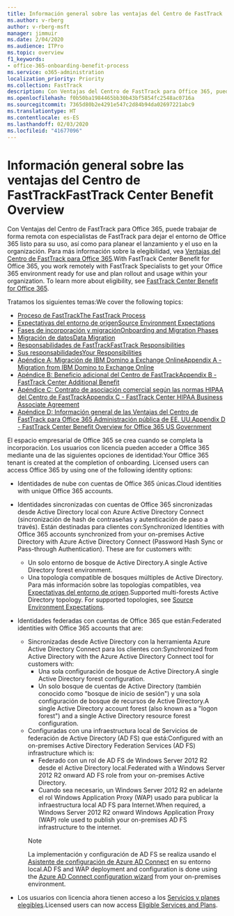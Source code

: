 ```yaml
---
title: Información general sobre las ventajas del Centro de FastTrack
ms.author: v-rberg
author: v-rberg-msft
manager: jimmuir
ms.date: 2/04/2020
ms.audience: ITPro
ms.topic: overview
f1_keywords:
- office-365-onboarding-benefit-process
ms.service: o365-administration
localization_priority: Priority
ms.collection: FastTrack
description: Con Ventajas del Centro de FastTrack para Office 365, puede trabajar de forma remota con especialistas de FastTrack para dejar el entorno de Office 365 listo para su uso, así como para planear el lanzamiento y el uso en la organización. Para más información sobre la elegibilidad, vea Ventajas del Centro de FastTrack para Office 365.
ms.openlocfilehash: f0b50ba1984465bb30b43bf5854fc2548ac0716a
ms.sourcegitcommit: 7365d80b2e4291e547c2d84b94da02697221abc9
ms.translationtype: HT
ms.contentlocale: es-ES
ms.lasthandoff: 02/03/2020
ms.locfileid: "41677096"
---
```

# <a name="fasttrack-center-benefit-overview"></a><span data-ttu-id="e517f-104">Información general sobre las ventajas del Centro de FastTrack</span><span class="sxs-lookup"><span data-stu-id="e517f-104">FastTrack Center Benefit Overview</span></span>

<span data-ttu-id="e517f-p102">Con Ventajas del Centro de FastTrack para Office 365, puede trabajar de forma remota con especialistas de FastTrack para dejar el entorno de Office 365 listo para su uso, así como para planear el lanzamiento y el uso en la organización. Para más información sobre la elegibilidad, vea [Ventajas del Centro de FastTrack para Office 365](O365-fasttrack-benefit-for-office-365.md).</span><span class="sxs-lookup"><span data-stu-id="e517f-p102">With FastTrack Center Benefit for Office 365, you work remotely with FastTrack Specialists to get your Office 365 environment ready for use and plan rollout and usage within your organization. To learn more about eligibility, see [FastTrack Center Benefit for Office 365](O365-fasttrack-benefit-for-office-365.md).</span></span>
  
<span data-ttu-id="e517f-107">Tratamos los siguientes temas:</span><span class="sxs-lookup"><span data-stu-id="e517f-107">We cover the following topics:</span></span>
- [<span data-ttu-id="e517f-108">Proceso de FastTrack</span><span class="sxs-lookup"><span data-stu-id="e517f-108">The FastTrack Process</span></span>](O365-fasttrack-process.md) 
- [<span data-ttu-id="e517f-109">Expectativas del entorno de origen</span><span class="sxs-lookup"><span data-stu-id="e517f-109">Source Environment Expectations</span></span>](O365-source-environment-expectations.md)
- [<span data-ttu-id="e517f-110">Fases de incorporación y migración</span><span class="sxs-lookup"><span data-stu-id="e517f-110">Onboarding and Migration Phases</span></span>](O365-onboarding-and-migration.md)
- [<span data-ttu-id="e517f-111">Migración de datos</span><span class="sxs-lookup"><span data-stu-id="e517f-111">Data Migration</span></span>](O365-data-migration.md)
- [<span data-ttu-id="e517f-112">Responsabilidades de FastTrack</span><span class="sxs-lookup"><span data-stu-id="e517f-112">FastTrack Responsibilities</span></span>](O365-fasttrack-responsibilities.md)
- [<span data-ttu-id="e517f-113">Sus responsabilidades</span><span class="sxs-lookup"><span data-stu-id="e517f-113">Your Responsibilities</span></span>](O365-your-responsibilities.md) 
- [<span data-ttu-id="e517f-114">Apéndice A: Migración de IBM Domino a Exchange Online</span><span class="sxs-lookup"><span data-stu-id="e517f-114">Appendix A - Migration from IBM Domino to Exchange Online</span></span>](O365-from-ibm-domino-to-exchange-online.md)
- [<span data-ttu-id="e517f-115">Apéndice B: Beneficio adicional del Centro de FastTrack</span><span class="sxs-lookup"><span data-stu-id="e517f-115">Appendix B - FastTrack Center Additional Benefit</span></span>](O365-fasttrack-additional-benefits.md)
- [<span data-ttu-id="e517f-116">Apéndice C: Contrato de asociación comercial según las normas HIPAA del Centro de FastTrack</span><span class="sxs-lookup"><span data-stu-id="e517f-116">Appendix C - FastTrack Center HIPAA Business Associate Agreement</span></span>](O365-hipaa-business-associate-agreement.md)
- [<span data-ttu-id="e517f-117">Apéndice D: Información general de las Ventajas del Centro de FastTrack para Office 365 Administración pública de EE. UU.</span><span class="sxs-lookup"><span data-stu-id="e517f-117">Appendix D - FastTrack Center Benefit Overview for Office 365 US Government</span></span>](US-Gov-appendix-overview.md)
    
<span data-ttu-id="e517f-p103">El espacio empresarial de Office 365 se crea cuando se completa la incorporación. Los usuarios con licencia pueden acceder a Office 365 mediante una de las siguientes opciones de identidad:</span><span class="sxs-lookup"><span data-stu-id="e517f-p103">Your Office 365 tenant is created at the completion of onboarding. Licensed users can access Office 365 by using one of the following identity options:</span></span>
- <span data-ttu-id="e517f-120">Identidades de nube con cuentas de Office 365 únicas.</span><span class="sxs-lookup"><span data-stu-id="e517f-120">Cloud identities with unique Office 365 accounts.</span></span>
- <span data-ttu-id="e517f-p104">Identidades sincronizadas con cuentas de Office 365 sincronizadas desde Active Directory local con Azure Active Directory Connect (sincronización de hash de contraseñas y autenticación de paso a través). Están destinadas para clientes con:</span><span class="sxs-lookup"><span data-stu-id="e517f-p104">Synchronized Identities with Office 365 accounts synchronized from your on-premises Active Directory with Azure Active Directory Connect (Password Hash Sync or Pass-through Authentication). These are for customers with:</span></span>
  - <span data-ttu-id="e517f-123">Un solo entorno de bosque de Active Directory.</span><span class="sxs-lookup"><span data-stu-id="e517f-123">A single Active Directory forest environment.</span></span>
  - <span data-ttu-id="e517f-p105">Una topología compatible de bosques múltiples de Active Directory. Para más información sobre las topologías compatibles, vea [Expectativas del entorno de origen](O365-source-environment-expectations.md).</span><span class="sxs-lookup"><span data-stu-id="e517f-p105">Supported multi-forests Active Directory topology. For supported topologies, see [Source Environment Expectations](O365-source-environment-expectations.md).</span></span>
- <span data-ttu-id="e517f-126">Identidades federadas con cuentas de Office 365 que están:</span><span class="sxs-lookup"><span data-stu-id="e517f-126">Federated identities with Office 365 accounts that are:</span></span>
  - <span data-ttu-id="e517f-127">Sincronizadas desde Active Directory con la herramienta Azure Active Directory Connect para los clientes con:</span><span class="sxs-lookup"><span data-stu-id="e517f-127">Synchronized from Active Directory with the Azure Active Directory Connect tool for customers with:</span></span>
      - <span data-ttu-id="e517f-128">Una sola configuración de bosque de Active Directory.</span><span class="sxs-lookup"><span data-stu-id="e517f-128">A single Active Directory forest configuration.</span></span>
      - <span data-ttu-id="e517f-129">Un solo bosque de cuentas de Active Directory (también conocido como "bosque de inicio de sesión") y una sola configuración de bosque de recursos de Active Directory.</span><span class="sxs-lookup"><span data-stu-id="e517f-129">A single Active Directory account forest (also known as a "logon forest") and a single Active Directory resource forest configuration.</span></span>
  - <span data-ttu-id="e517f-130">Configuradas con una infraestructura local de Servicios de federación de Active Directory (AD FS) que está:</span><span class="sxs-lookup"><span data-stu-id="e517f-130">Configured with an on-premises Active Directory Federation Services (AD FS) infrastructure which is:</span></span>
      - <span data-ttu-id="e517f-131">Federado con un rol de AD FS de Windows Server 2012 R2 desde el Active Directory local.</span><span class="sxs-lookup"><span data-stu-id="e517f-131">Federated with a Windows Server 2012 R2 onward AD FS role from your on-premises Active Directory.</span></span>
      - <span data-ttu-id="e517f-132">Cuando sea necesario, un Windows Server 2012 R2 en adelante el rol Windows Application Proxy (WAP) usado para publicar la infraestructura local AD FS para Internet.</span><span class="sxs-lookup"><span data-stu-id="e517f-132">When required, a Windows Server 2012 R2 onward Windows Application Proxy (WAP) role used to publish your on-premises AD FS infrastructure to the internet.</span></span>
    > [!NOTE]
    > <span data-ttu-id="e517f-133">La implementación y configuración de AD FS se realiza usando el [Asistente de configuración de Azure AD Connect](https://go.microsoft.com/fwlink/?linkid=844794) en su entorno local.</span><span class="sxs-lookup"><span data-stu-id="e517f-133">AD FS and WAP deployment and configuration is done using the [Azure AD Connect configuration wizard](https://go.microsoft.com/fwlink/?linkid=844794) from your on-premises environment.</span></span> 
  
- <span data-ttu-id="e517f-134">Los usuarios con licencia ahora tienen acceso a los [Servicios y planes elegibles](M365-eligible-services-and-plans.md).</span><span class="sxs-lookup"><span data-stu-id="e517f-134">Licensed users can now access [Eligible Services and Plans](M365-eligible-services-and-plans.md).</span></span>
    

 
